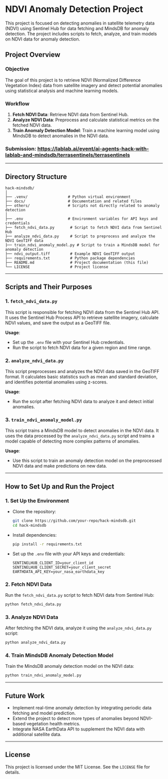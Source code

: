 # NDVI Anomaly Detection Project

This project is focused on detecting anomalies in satellite telemetry data (NDVI) using Sentinel Hub for data fetching and MindsDB for anomaly detection. The project includes scripts to fetch, analyze, and train models on NDVI data for anomaly detection.

## Project Overview

### Objective
The goal of this project is to retrieve NDVI (Normalized Difference Vegetation Index) data from satellite imagery and detect potential anomalies using statistical analysis and machine learning models.

### Workflow
1. **Fetch NDVI Data**: Retrieve NDVI data from Sentinel Hub.
2. **Analyze NDVI Data**: Preprocess and calculate statistical metrics on the fetched NDVI data.
3. **Train Anomaly Detection Model**: Train a machine learning model using MindsDB to detect anomalies in the NDVI data.


### Submission: https://lablab.ai/event/ai-agents-hack-with-lablab-and-mindsdb/terrasentinels/terrasentinels
---

## Directory Structure

```
hack-mindsdb/
│
├── .venv/                  # Python virtual environment
├── docs/                   # Documentation and related files
├── others/                 # Scripts not directly related to anomaly detection
│
├── .env                    # Environment variables for API keys and credentials
├── fetch_ndvi_data.py       # Script to fetch NDVI data from Sentinel Hub
├── analyze_ndvi_data.py     # Script to preprocess and analyze the NDVI GeoTIFF data
├── train_ndvi_anomaly_model.py # Script to train a MindsDB model for anomaly detection
├── ndvi_output.tiff         # Example NDVI GeoTIFF output
├── requirements.txt         # Python package dependencies
├── README.md                # Project documentation (this file)
└── LICENSE                  # Project license
```

---

## Scripts and Their Purposes

### 1. `fetch_ndvi_data.py`
This script is responsible for fetching NDVI data from the Sentinel Hub API. It uses the Sentinel Hub Process API to retrieve satellite imagery, calculate NDVI values, and save the output as a GeoTIFF file.

**Usage**:
- Set up the `.env` file with your Sentinel Hub credentials.
- Run the script to fetch NDVI data for a given region and time range.

### 2. `analyze_ndvi_data.py`
This script preprocesses and analyzes the NDVI data saved in the GeoTIFF format. It calculates basic statistics such as mean and standard deviation, and identifies potential anomalies using z-scores.

**Usage**:
- Run the script after fetching NDVI data to analyze it and detect initial anomalies.

### 3. `train_ndvi_anomaly_model.py`
This script trains a MindsDB model to detect anomalies in the NDVI data. It uses the data processed by the `analyze_ndvi_data.py` script and trains a model capable of detecting more complex patterns of anomalies.

**Usage**:
- Use this script to train an anomaly detection model on the preprocessed NDVI data and make predictions on new data.

---

## How to Set Up and Run the Project

### 1. Set Up the Environment
- Clone the repository:
  ```bash
  git clone https://github.com/your-repo/hack-mindsdb.git
  cd hack-mindsdb
  ```

- Install dependencies:
  ```bash
  pip install -r requirements.txt
  ```

- Set up the `.env` file with your API keys and credentials:
  ```
  SENTINELHUB_CLIENT_ID=your_client_id
  SENTINELHUB_CLIENT_SECRET=your_client_secret
  EARTHDATA_API_KEY=your_nasa_earthdata_key
  ```

### 2. Fetch NDVI Data
Run the `fetch_ndvi_data.py` script to fetch NDVI data from Sentinel Hub:
```bash
python fetch_ndvi_data.py
```

### 3. Analyze NDVI Data
After fetching the NDVI data, analyze it using the `analyze_ndvi_data.py` script:
```bash
python analyze_ndvi_data.py
```

### 4. Train MindsDB Anomaly Detection Model
Train the MindsDB anomaly detection model on the NDVI data:
```bash
python train_ndvi_anomaly_model.py
```

---

## Future Work
- Implement real-time anomaly detection by integrating periodic data fetching and model prediction.
- Extend the project to detect more types of anomalies beyond NDVI-based vegetation health metrics.
- Integrate NASA EarthData API to supplement the NDVI data with additional satellite data.

---

## License
This project is licensed under the MIT License. See the `LICENSE` file for details.
```

